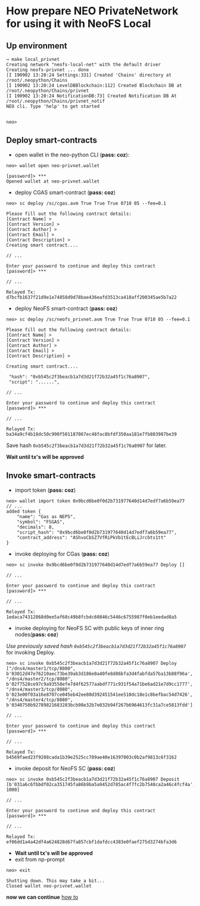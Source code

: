 # How prepare NEO PrivateNetwork for using it with NeoFS Local 

## Up environment
```
→ make local_privnet
Creating network "neofs-local-net" with the default driver
Creating neofs-privnet ... done
[I 190902 13:20:24 Settings:331] Created 'Chains' directory at /root/.neopython/Chains 
[I 190902 13:20:24 LevelDBBlockchain:112] Created Blockchain DB at /root/.neopython/Chains/privnet 
[I 190902 13:20:24 NotificationDB:73] Created Notification DB At /root/.neopython/Chains/privnet_notif 
NEO cli. Type 'help' to get started


neo>
```

## Deploy smart-contracts

- open wallet in the neo-python CLI (**pass: coz**): 
```
neo> wallet open neo-privnet.wallet

[password]> ***
Opened wallet at neo-privnet.wallet
```
- deploy CGAS smart-contract (**pass: coz**)
```
neo> sc deploy /sc/cgas.avm True True True 0710 05 --fee=0.1

Please fill out the following contract details:
[Contract Name] >
[Contract Version] >
[Contract Author] >
[Contract Email] >
[Contract Description] >
Creating smart contract....

// ...

Enter your password to continue and deploy this contract
[password]> ***

// ...

Relayed Tx: d7bcfb1637f21d9e1e74858d9d78bae436eafd3513ca418aff200345ae5b7a22 
```

- deploy NeoFS smart-contract (**pass: coz**)
```
neo> sc deploy /sc/neofs_privnet.avm True True True 0710 05 --fee=0.1

Please fill out the following contract details:
[Contract Name] >
[Contract Version] >
[Contract Author] >
[Contract Email] >
[Contract Description] >

Creating smart contract....

 "hash": "0xb545c2f3beacb1a7d3d21f72b32a45f1c76a8907",
 "script": "......",

// ...

Enter your password to continue and deploy this contract
[password]> ***

// ...

Relayed Tx: ba34a9cf4b18dc50c990f501187067ec48fac8bfdf350aa181e7fb803987be39 
```
Save hash `0xb545c2f3beacb1a7d3d21f72b32a45f1c76a8907` for later.

**Wait until tx's will be approved**

## Invoke smart-contracts

- import token (**pass: coz**)
```
neo> wallet import token 0x9bcd6be0f0d2b731977640d14d7edf7a6b59ea77
// ...
added token {
    "name": "Gas as NEP5",
    "symbol": "FSGAS",
    "decimals": 8,
    "script_hash": "0x9bcd6be0f0d2b731977640d14d7edf7a6b59ea77",
    "contract_address": "AShvoCbSZ7VfRiPkVb1tEcBLiJrcbts1tt"
}
```
- invoke deploying for CGas (**pass: coz**)
```
neo> sc invoke 0x9bcd6be0f0d2b731977640d14d7edf7a6b59ea77 Deploy []

// ...

Enter your password to continue and deploy this contract
[password]> ***

// ...

Relayed Tx: 1edaca74312868d0ee5af68c49b8fcbdc60846c5446c6755987f0eb1eedad8a5 
```
- invoke deploying for NeoFS SC with public keys of inner ring nodes(**pass: coz**)

*Use previously saved hash `0xb545c2f3beacb1a7d3d21f72b32a45f1c76a8907`* for invoking Deploy.
```
neo> sc invoke 0xb545c2f3beacb1a7d3d21f72b32a45f1c76a8907 Deploy ["/dns4/master1/tcp/8080", b'03012d47e76210aec73be39ab3d186e0a40fe8d86bfa3d4fabfda57ba13b88f96a', "/dns4/master2/tcp/8080", b'02f7528ce97c9a93558efe7d4f62577aabdf771c931f54a71be6ad21e7d9cc1777', "/dns4/master3/tcp/8080", b'023e00f03a16e8707ce045eb42ee80d392451541ee510dc18e1c8befbac54d7426', "/dns4/master4/tcp/8080", b'0340750b92789821683283bcb98e32b7e032b94f267b6964613fc31a7ce5813fdd']

// ...

Enter your password to continue and deploy this contract
[password]> ***

// ...

Relayed Tx: b4569faed23f9208cada1b39e2525cc789ae40e16397003c0b2af9813c6f3162
```
- invoke deposit for NeoFS SC (**pass: coz**)
```
neo> sc invoke 0xb545c2f3beacb1a7d3d21f72b32a45f1c76a8907 Deposit [b'031a6c6fbbdf02ca351745fa86b9ba5a9452d785ac4f7fc2b7548ca2a46c4fcf4a', 1000]

// ...

Enter your password to continue and deploy this contract
[password]> ***

// ...

Relayed Tx: ef06dd1a4a42df4a624828d67fa857cbf1dafdcc4383e0faef275d3274bfa3d6 
```
- **Wait until tx's will be approved**
- exit from np-prompt
```
neo> exit

Shutting down. This may take a bit...
Closed wallet neo-privnet.wallet
```

**now we can continue** [how to](./HOWTO.md)
